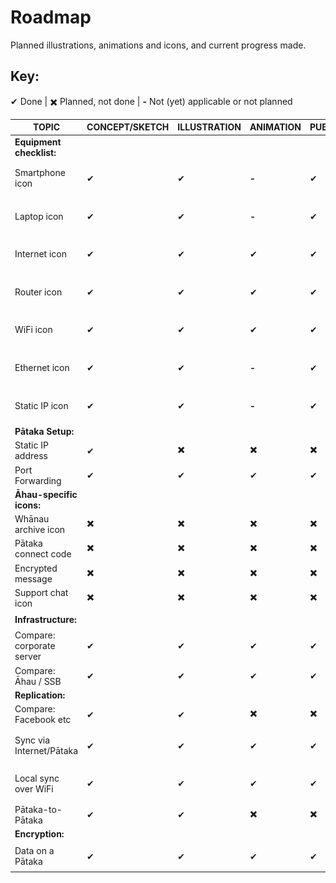 # Roadmap
Planned illustrations, animations and icons, and current progress made.
## Key:  
✔ Done | ✖️ Planned, not done | **-** Not (yet) applicable or not planned

| TOPIC                    | CONCEPT/SKETCH | ILLUSTRATION | ANIMATION | PUBLISHED | THUMB                          | REVIEWED    |
|--------------------------|----------------|--------------|-----------|-----------|--------------------------------|-------------|
| **Equipment checklist:** |                |              |           |           |                                |      ✖️      |
| Smartphone icon          |        ✔       |       ✔      |   **-**   |     ✔     | ![](svg/icons/mobile_48.svg)   |             |
| Laptop icon              |        ✔       |       ✔      |   **-**   |     ✔     | ![](svg/icons/laptop_48.svg)   |             |
| Internet icon            |        ✔       |       ✔      |     ✔     |     ✔     | ![](svg/icons/internet_48.svg) |             |
| Router icon              |        ✔       |       ✔      |     ✔     |     ✔     | ![](svg/icons/router_48.svg)   |             |
| WiFi icon                |        ✔       |       ✔      |     ✔     |     ✔     | ![](svg/icons/wifi_48.svg)     |             |
| Ethernet icon            |        ✔       |       ✔      |   **-**   |     ✔     | ![](svg/icons/ethernet_48.svg) |             |
| Static IP icon           |        ✔       |       ✔      |   **-**   |     ✔     | ![](svg/icons/static-ip_48.svg)|             |
| **Pātaka Setup:**        |                |              |           |           |                                |    **-**    |
| Static IP address        |        ✔       |       ✖️      |     ✖️     |     ✖️     |                                |             |
| Port Forwarding          |        ✔       |       ✔      |     ✔     |     ✔     | ![](svg/port-forwarding_03_with-port-forwarding.svg)| ✖️ |
| **Āhau-specific icons:** |                |              |           |           |                                |    **-**    |
| Whānau archive icon      |        ✖️       |       ✖️      |     ✖️     |     ✖️     |                                |             |
| Pātaka connect code      |        ✖️       |       ✖️      |     ✖️     |     ✖️     |                                |             |
| Encrypted message        |        ✖️       |       ✖️      |     ✖️     |     ✖️     |                                |             |
| Support chat icon        |        ✖️       |       ✖️      |     ✖️     |     ✖️     |                                |             |
| **Infrastructure:**      |                |              |           |           |                                |      ✖️      |
| Compare: corporate server|        ✔       |       ✔      |     ✔     |     ✔     | ![](svg/corporate-server.svg)  |             |
| Compare: Āhau / SSB      |        ✔       |       ✔      |     ✔     |     ✔     | ![](svg/alternative-servers.svg) |           |
| **Replication:**         |                |              |           |           |                                |    **-**    |
| Compare: Facebook etc    |        ✔       |       ✔      |     ✖️     |     ✖️     |                                |             |
| Sync via Internet/Pātaka |        ✔       |       ✔      |     ✔     |     ✔     | ![](gif/replication-via-internet.gif)|             |
| Local sync over WiFi     |        ✔       |       ✔      |     ✔     |     ✔     | ![](gif/replication-local.gif)|             |
| Pātaka-to-Pātaka         |        ✔       |       ✔      |     ✖️     |     ✖️     |                                |             |
| **Encryption:**          |                |              |           |           |                                |    **-**    |
| Data on a Pātaka         |        ✔       |       ✔      |     ✔     |     ✔     | ![](gif/data-on-a-pātaka.gif)  |             |
